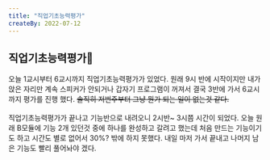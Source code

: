 ```yaml
---
title: "직업기초능력평가"
createBy: 2022-07-12
---
```


## 직업기초능력평가🎪
오늘 1교시부터 6교시까지 직업기초능력평가가 있었다. 원래 9시 반에 시작이지만 내가 앉은 자리만 계속 스피커가 안되거나 갑자기 프로그램이 꺼져서 결국 3반에 가서 6교시까지 평가를 진행 했다. ~~솔직히 저번주부터 그냥 뭔가 되는 일이 없는것 같다.~~
<br>
<br>
직업기초능력평가가 끝나고 기능반으로 내려오니 2시반~ 3시쯤 시간이 되었다. 오늘 원래 B모듈에 기능 2개 있던것 중에 하나를 완성하고 갈려고 했는데 처음 만드는 기능이기도 하고 시간도 별로 없어서 30%? 밖에 하지 못했다. 내일 마저 가서 끝내고 나머지 남은 기능도 빨리 풀어놔야 겠다.
